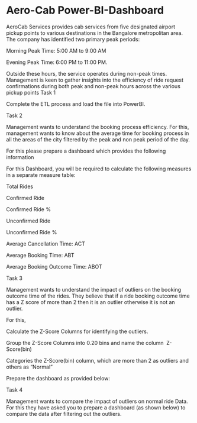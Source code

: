 # Aero-Cab Power-BI-Dashboard
AeroCab Services provides cab services from five designated airport pickup points to various destinations in the Bangalore metropolitan area. The company has identified two primary peak periods:

Morning Peak Time: 5:00 AM to 9:00 AM

Evening Peak Time: 6:00 PM to 11:00 PM.

Outside these hours, the service operates during non-peak times. Management is keen to gather insights into the efficiency of ride request confirmations during both peak and non-peak hours across the various pickup points
Task 1

Complete the ETL process and load the file into PowerBI.


Task 2 

Management wants to understand the booking process efficiency. For this, management wants to know about the average time for booking process in all the areas of the city filtered by the peak and non peak period of the day.

For this please prepare a dashboard which provides the following information 



For this Dashboard, you will be required to calculate the following measures in a separate measure table: 

Total Rides

Confirmed Ride 

Confirmed Ride %

Unconfirmed Ride 

Unconfirmed Ride %

Average Cancellation Time: ACT

Average Booking Time: ABT

Average Booking Outcome Time: ABOT


Task 3

Management wants to understand the impact of outliers on the booking outcome time of the rides. They believe that if a ride booking outcome time has a Z score of more than 2 then it is an outlier otherwise it is not an outlier.  

For this,


Calculate the Z-Score Columns for identifying the outliers.

Group the Z-Score Columns into 0.20 bins and name the column  Z-Score(bin)

Categories the Z-Score(bin) column, which are more than 2 as outliers and others as “Normal”

Prepare the dashboard as provided below:


Task 4

Management wants to compare the impact of outliers on normal ride Data. For this they have asked you to prepare a dashboard (as shown below) to compare the data after filtering out the outliers.
